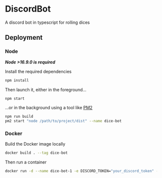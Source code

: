 # DiscordBot
A discord bot in typescript for rolling dices

## Deployment

### Node

***Node >16.9.0 is required***

Install the required dependencies

```bash
npm install
```

Then launch it, either in the foreground...

```bash
npm start
```
...or in the background using a tool like [PM2](https://pm2.keymetrics.io/)

```bash
npm run build
pm2 start "node /path/to/project/dist" --name dice-bot
```

### Docker

Build the Docker image locally

```bash
docker build . --tag dice-bot
```

Then run a container

```bash
docker run -d --name dice-bot-1 -e DISCORD_TOKEN="your_discord_token" -e CLIENT_ID="your_client_id" dice-bot
```
